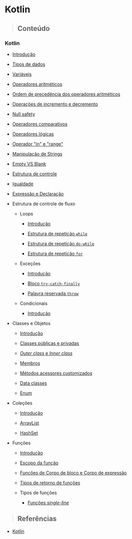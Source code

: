 # Kotlin

> ## **Conteúdo**

### Kotlin

* [Introdução](./introducao.md)

* [Tipos de dados](./tipos-de-dados.md)

* [Variáveis](./variaveis.md)

* [Operadores aritméticos](./operadores-aritmeticos.md)

* [Ordem de precedência dos operadores aritméticos](./odem-de-precedencia-operadores-aritmeticos.md)

* [Operações de incremento e decremento](./operacoes-incremento-e-decremento.md)

* [Null safety](./null-safety.md)

* [Operadores comparativos](./operadores-comparativos.md)

* [Operadores lógicas](./operadores-logicos.md)

* [Operador "in" e "range"](./ranges-e-progressoes.md)

* [Manipulação de Strings](./manipulacao-de-strings.md)

* [Empty VS Blank](./empty-vs-blank.md)

* [Estrutura de controle](./estrutura-de-controle.md)

* [Igualdade](./equality.md)

* [Expressão e Declaração](./expression-and-declaration.md)

* Estrutura de controle de fluxo

  * Loops

    * [Introdução](./control-flow-structure/loops/introduction.md)

    * [Estrutura de repetição `while`](./control-flow-structure/loops/while.md)

    * [Estrutura de repetição `do-while`](./control-flow-structure/loops/do-while.md)

    * [Estrutura de repetição `for`](./control-flow-structure/loops/for.md)

  * Exceções

    * [Introdução](./control-flow-structure/exceptions/introduction.md)

    * [Bloco `try-catch-finally`](./control-flow-structure/exceptions/try-catch-finally.md)

    * [Palavra reservada `throw`](./control-flow-structure/exceptions/throw.md)

  * Condicionais

    * [Introdução](./control-flow-structure/conditionals/introduction.md)

* Classes e Objetos

  * [Introdução](./classes-and-objects/introduction.md)

  * [Classes públicas e privadas](./classes-and-objects/public-and-private-classes.md)

  * [*Outer class* e *Inner class*](./classes-and-objects/outer-class-and-inner-class.md)

  * [Membros](./classes-and-objects/class-members.md)

  * [Métodos acessores customizados](./classes-and-objects/custom-accessor-methods.md)

  * [Data classes](./classes-and-objects/data-classes.md)
  
  * [Enum](./classes-and-objects/enum.md)

* Coleções

  * [Introdução](./collections/introduction.md)

  * [ArrayList](./collections/arraylist.md)

  * [HashSet](./collections/hashset.md)

* Funções

  * [Introdução](./functions/introduction.md)
  
  * [Escopo da função](./functions/function-scope.md)

  * [Funções de Corpo de bloco e Corpo de expressão](./functions/block-body-and-expression-body-function.md)

  * [Tipos de retorno de funções](./functions/function-return-type.md)

  * Tipos de funções

    * [Funções *single-line*](./functions/function-types/single-line-function.md)

> ## **Referências**

* [Kotlin](./references.md)